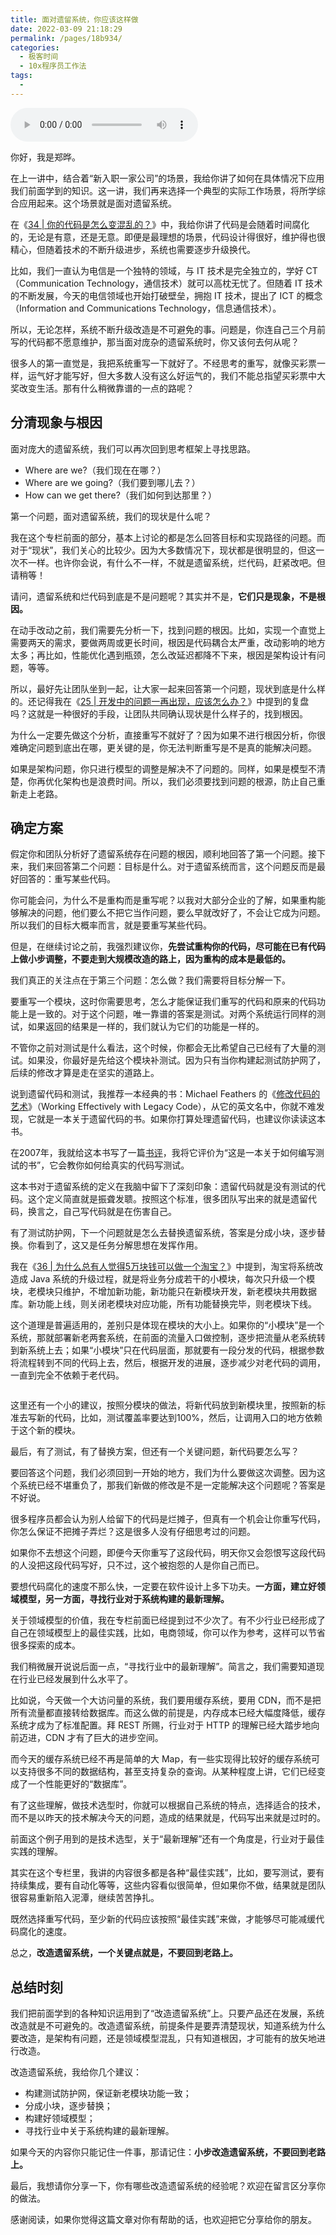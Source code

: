 ```yaml
---
title: 面对遗留系统，你应该这样做
date: 2022-03-09 21:18:29
permalink: /pages/18b934/
categories:
  - 极客时间
  - 10x程序员工作法
tags:
  - 
---
```

<audio title="39.面对遗留系统，你应该这样做" src="https://static001.geekbang.org/resource/audio/02/0e/02f57380fce929f7c50e35d74825210e.mp3" controls="controls"></audio> 
<p>你好，我是郑晔。</p><p>在上一讲中，结合着“新入职一家公司”的场景，我给你讲了如何在具体情况下应用我们前面学到的知识。这一讲，我们再来选择一个典型的实际工作场景，将所学综合应用起来。这个场景就是面对遗留系统。</p><p>在《<a href="http://time.geekbang.org/column/article/87845">34 | 你的代码是怎么变混乱的？</a>》中，我给你讲了代码是会随着时间腐化的，无论是有意，还是无意。即便是最理想的场景，代码设计得很好，维护得也很精心，但随着技术的不断升级进步，系统也需要逐步升级换代。</p><p>比如，我们一直认为电信是一个独特的领域，与 IT 技术是完全独立的，学好 CT（Communication Technology，通信技术）就可以高枕无忧了。但随着 IT 技术的不断发展，今天的电信领域也开始打破壁垒，拥抱 IT 技术，提出了 ICT 的概念（Information and Communications Technology，信息通信技术）。</p><p>所以，无论怎样，系统不断升级改造是不可避免的事。问题是，你连自己三个月前写的代码都不愿意维护，那当面对庞杂的遗留系统时，你又该何去何从呢？</p><p>很多人的第一直觉是，我把系统重写一下就好了。不经思考的重写，就像买彩票一样，运气好才能写好，但大多数人没有这么好运气的，我们不能总指望买彩票中大奖改变生活。那有什么稍微靠谱的一点的路呢？</p><!-- [[[read_end]]] --><h2>分清现象与根因</h2><p>面对庞大的遗留系统，我们可以再次回到思考框架上寻找思路。</p><ul>
<li>Where are we?（我们现在在哪？）</li>
<li>Where are we going?（我们要到哪儿去？）</li>
<li>How can we get there?（我们如何到达那里？）</li>
</ul><p>第一个问题，面对遗留系统，我们的现状是什么呢？</p><p>我在这个专栏前面的部分，基本上讨论的都是怎么回答目标和实现路径的问题。而对于“现状”，我们关心的比较少。因为大多数情况下，现状都是很明显的，但这一次不一样。也许你会说，有什么不一样，不就是遗留系统，烂代码，赶紧改吧。但请稍等！</p><p>请问，遗留系统和烂代码到底是不是问题呢？其实并不是，<strong>它们只是现象，不是根因。</strong></p><p>在动手改动之前，我们需要先分析一下，找到问题的根因。比如，实现一个直觉上需要两天的需求，要做两周或更长时间，根因是代码耦合太严重，改动影响的地方太多；再比如，性能优化遇到瓶颈，怎么改延迟都降不下来，根因是架构设计有问题，等等。</p><p>所以，最好先让团队坐到一起，让大家一起来回答第一个问题，现状到底是什么样的。还记得我在《<a href="http://time.geekbang.org/column/article/83841">25 | 开发中的问题一再出现，应该怎么办？</a>》中提到的复盘吗？这就是一种很好的手段，让团队共同确认现状是什么样子的，找到根因。</p><p>为什么一定要先做这个分析，直接重写不就好了？因为如果不进行根因分析，你很难确定问题到底出在哪，更关键的是，你无法判断重写是不是真的能解决问题。</p><p>如果是架构问题，你只进行模型的调整是解决不了问题的。同样，如果是模型不清楚，你再优化架构也是浪费时间。所以，我们必须要找到问题的根源，防止自己重新走上老路。</p><h2>确定方案</h2><p>假定你和团队分析好了遗留系统存在问题的根因，顺利地回答了第一个问题。接下来，我们来回答第二个问题：目标是什么。对于遗留系统而言，这个问题反而是最好回答的：重写某些代码。</p><p>你可能会问，为什么不是重构而是重写呢？以我对大部分企业的了解，如果重构能够解决的问题，他们要么不把它当作问题，要么早就改好了，不会让它成为问题。所以我们的目标大概率而言，就是要重写某些代码。</p><p>但是，在继续讨论之前，我强烈建议你，<strong>先尝试重构你的代码，尽可能在已有代码上做小步调整，不要走到大规模改造的路上，因为重构的成本是最低的。</strong></p><p>我们真正的关注点在于第三个问题：怎么做？我们需要将目标分解一下。</p><p>要重写一个模块，这时你需要思考，怎么才能保证我们重写的代码和原来的代码功能上是一致的。对于这个问题，唯一靠谱的答案是测试。对两个系统运行同样的测试，如果返回的结果是一样的，我们就认为它们的功能是一样的。</p><p>不管你之前对测试是什么看法，这个时候，你都会无比希望自己已经有了大量的测试。如果没，你最好是先给这个模块补测试。因为只有当你构建起测试防护网了，后续的修改才算是走在坚实的道路上。</p><p>说到遗留代码和测试，我推荐一本经典的书：Michael Feathers 的《<a href="http://book.douban.com/subject/2248759/">修改代码的艺术</a>》（Working Effectively with Legacy Code），从它的英文名中，你就不难发现，它就是一本关于遗留代码的书。如果你打算处理遗留代码，也建议你读读这本书。</p><p>在2007年，我就给这本书写了一篇<a href="http://book.douban.com/review/1226942/">书评</a>，我将它评价为“这是一本关于如何编写测试的书”，它会教你如何给真实的代码写测试。</p><p>这本书对于遗留系统的定义在我脑中留下了深刻印象：遗留代码就是没有测试的代码。这个定义简直就是振聋发聩。按照这个标准，很多团队写出来的就是遗留代码，换言之，自己写代码就是在伤害自己。</p><p>有了测试防护网，下一个问题就是怎么去替换遗留系统，答案是分成小块，逐步替换。你看到了，这又是任务分解思想在发挥作用。</p><p>我在《<a href="http://time.geekbang.org/column/article/88764">36 | 为什么总有人觉得5万块钱可以做一个淘宝？</a>》中提到，淘宝将系统改造成 Java 系统的升级过程，就是将业务分成若干的小模块，每次只升级一个模块，老模块只维护，不增加新功能，新功能只在新模块开发，新老模块共用数据库。新功能上线，则关闭老模块对应功能，所有功能替换完毕，则老模块下线。</p><p>这个道理是普遍适用的，差别只是体现在模块的大小上。如果你的“小模块”是一个系统，那就部署新老两套系统，在前面的流量入口做控制，逐步把流量从老系统转到新系统上去；如果“小模块”只在代码层面，那就要有一段分发的代码，根据参数将流程转到不同的代码上去，然后，根据开发的进展，逐步减少对老代码的调用，一直到完全不依赖于老代码。</p><p><img src="https://static001.geekbang.org/resource/image/35/8c/35b5beb135cd01e701a78df559c4e38c.jpg" alt=""></p><p>这里还有一个小的建议，按照分模块的做法，将新代码放到新模块里，按照新的标准去写新的代码，比如，测试覆盖率要达到100%，然后，让调用入口的地方依赖于这个新的模块。</p><p>最后，有了测试，有了替换方案，但还有一个关键问题，新代码要怎么写？</p><p>要回答这个问题，我们必须回到一开始的地方，我们为什么要做这次调整。因为这个系统已经不堪重负了，那我们新做的修改是不是一定能解决这个问题呢？答案是不好说。</p><p>很多程序员都会认为别人给留下的代码是烂摊子，但真有一个机会让你重写代码，你怎么保证不把摊子弄烂？这是很多人没有仔细思考过的问题。</p><p>如果你不去想这个问题，即便今天你重写了这段代码，明天你又会怨恨写这段代码的人没把这段代码写好，只不过，这个被抱怨的人是你自己而已。</p><p>要想代码腐化的速度不那么快，一定要在软件设计上多下功夫。<strong>一方面，建立好领域模型，另一方面，寻找行业对于系统构建的最新理解。</strong></p><p>关于领域模型的价值，我在专栏前面已经提到过不少次了。有不少行业已经形成了自己在领域模型上的最佳实践，比如，电商领域，你可以作为参考，这样可以节省很多探索的成本。</p><p>我们稍微展开说说后面一点，“寻找行业中的最新理解”。简言之，我们需要知道现在行业已经发展到什么水平了。</p><p>比如说，今天做一个大访问量的系统，我们要用缓存系统，要用 CDN，而不是把所有流量都直接转给数据库。而这么做的前提是，内存成本已经大幅度降低，缓存系统才成为了标准配置。拜 REST 所赐，行业对于 HTTP 的理解已经大踏步地向前迈进，CDN 才有了巨大的进步空间。</p><p>而今天的缓存系统已经不再是简单的大 Map，有一些实现得比较好的缓存系统可以支持很多不同的数据结构，甚至支持复杂的查询。从某种程度上讲，它们已经变成了一个性能更好的“数据库”。</p><p>有了这些理解，做技术选型时，你就可以根据自己系统的特点，选择适合的技术，而不是以昨天的技术解决今天的问题，造成的结果就是，代码写出来就是过时的。</p><p>前面这个例子用到的是技术选型，关于“最新理解”还有一个角度是，行业对于最佳实践的理解。</p><p>其实在这个专栏里，我讲的内容很多都是各种“最佳实践”，比如，要写测试，要有持续集成，要有自动化等等，这些内容看似很简单，但如果你不做，结果就是团队很容易重新陷入泥潭，继续苦苦挣扎。</p><p>既然选择重写代码，至少新的代码应该按照“最佳实践”来做，才能够尽可能减缓代码腐化的速度。</p><p>总之，<strong>改造遗留系统，一个关键点就是，不要回到老路上。</strong></p><h2>总结时刻</h2><p>我们把前面学到的各种知识运用到了“改造遗留系统”上。只要产品还在发展，系统改造就是不可避免的。改造遗留系统，前提条件是要弄清楚现状，知道系统为什么要改造，是架构有问题，还是领域模型混乱，只有知道根因，才可能有的放矢地进行改造。</p><p>改造遗留系统，我给你几个建议：</p><ul>
<li>构建测试防护网，保证新老模块功能一致；</li>
<li>分成小块，逐步替换；</li>
<li>构建好领域模型；</li>
<li>寻找行业中关于系统构建的最新理解。</li>
</ul><p>如果今天的内容你只能记住一件事，那请记住：<strong>小步改造遗留系统，不要回到老路上。</strong></p><p>最后，我想请你分享一下，你有哪些改造遗留系统的经验呢？欢迎在留言区分享你的做法。</p><p>感谢阅读，如果你觉得这篇文章对你有帮助的话，也欢迎把它分享给你的朋友。</p>